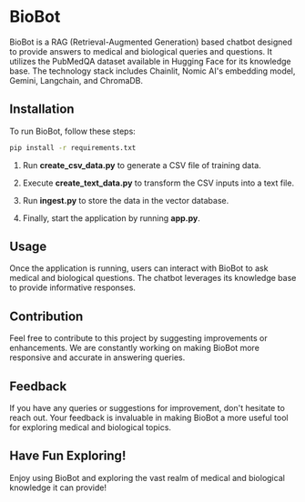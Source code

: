 BioBot
======

BioBot is a RAG (Retrieval-Augmented Generation) based chatbot designed to provide answers to medical and biological queries and questions. It utilizes the PubMedQA dataset available in Hugging Face for its knowledge base. The technology stack includes Chainlit, Nomic AI's embedding model, Gemini, Langchain, and ChromaDB.

Installation
------------

To run BioBot, follow these steps:
```bash
pip install -r requirements.txt
```
    
1.  Run **create\_csv\_data.py** to generate a CSV file of training data.
    
2.  Execute **create\_text\_data.py** to transform the CSV inputs into a text file.
    
3.  Run **ingest.py** to store the data in the vector database.
    
4.  Finally, start the application by running **app.py**.
    

Usage
-----

Once the application is running, users can interact with BioBot to ask medical and biological questions. The chatbot leverages its knowledge base to provide informative responses.

Contribution
------------

Feel free to contribute to this project by suggesting improvements or enhancements. We are constantly working on making BioBot more responsive and accurate in answering queries.

Feedback
--------

If you have any queries or suggestions for improvement, don't hesitate to reach out. Your feedback is invaluable in making BioBot a more useful tool for exploring medical and biological topics.

Have Fun Exploring!
-------------------

Enjoy using BioBot and exploring the vast realm of medical and biological knowledge it can provide!
